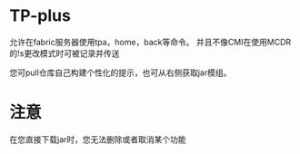 # TP-plus
允许在fabric服务器使用tpa，home，back等命令。
并且不像CMI在使用MCDR的!s更改模式时可被记录并传送

您可pull仓库自己构建个性化的提示，也可从右侧获取jar模组。

# 注意
在您直接下载jar时，您无法删除或者取消某个功能
